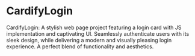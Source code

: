 # CardifyLogin
CardifyLogin: A stylish web page project featuring a login card with JS implementation and captivating UI. Seamlessly authenticate users with its sleek design, while delivering a modern and visually pleasing login experience. A perfect blend of functionality and aesthetics.
